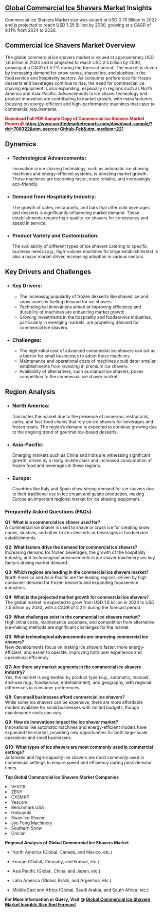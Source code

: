 <h2><a href="https://www.verifiedmarketreports.com/download-sample/?rid=708322&amp;utm_source=Github&amp;utm_medium=221" target="_blank">Global Commercial Ice Shavers Market</a> Insights</h2><p>Commercial Ice Shavers Market size was valued at USD 0.75 Billion in 2022 and is projected to reach USD 1.25 Billion by 2030, growing at a CAGR of 9.11% from 2024 to 2030.</p><p> <h2>Commercial Ice Shavers Market Overview</h2> <p>The global commercial ice shavers market is valued at approximately USD 1.8 billion in 2024 and is projected to reach USD 2.5 billion by 2030, growing at a CAGR of 5.2% during the forecast period. The market is driven by increasing demand for snow cones, shaved ice, and slushies in the foodservice and hospitality sectors. As consumer preferences for frozen desserts and beverages continue to rise, the need for commercial ice shaving equipment is also expanding, especially in regions such as North America and Asia-Pacific. Advancements in ice shaver technology and product innovation are contributing to market growth, with manufacturers focusing on energy-efficient and high-performance machines that cater to commercial requirements.</p> <p><b><p><span class=""><span style="color: #ff0000;"><strong>Download Full PDF Sample Copy of Commercial Ice Shavers Market Report</strong> @ </span><a href="https://www.verifiedmarketreports.com/download-sample/?rid=708322&amp;utm_source=Github-Feb&amp;utm_medium=221" target="_blank">https://www.verifiedmarketreports.com/download-sample/?rid=708322&amp;utm_source=Github-Feb&amp;utm_medium=221</a></span></p></b></p> <h2>Dynamics</h2> <ul> <li><h3>Technological Advancements:</h3> Innovation in ice shaving technology, such as automatic ice shaving machines and energy-efficient systems, is boosting market growth. These machines are becoming faster, more reliable, and increasingly eco-friendly.</li> <li><h3>Demand from Hospitality Industry:</h3> The growth of cafes, restaurants, and bars that offer cold beverages and desserts is significantly influencing market demand. These establishments require high-quality ice shavers for consistency and speed in service.</li> <li><h3>Product Variety and Customization:</h3> The availability of different types of ice shavers catering to specific business needs (e.g., high-volume machines for large establishments) is also a major market driver, increasing adoption in various sectors.</li> </ul> <h2>Key Drivers and Challenges</h2> <ul> <li><h3>Key Drivers:</h3> <ul> <li>The increasing popularity of frozen desserts like shaved ice and snow cones is fueling demand for ice shavers.</li> <li>Technological innovations aimed at improving efficiency and durability of machines are enhancing market growth.</li> <li>Growing investments in the hospitality and foodservice industries, particularly in emerging markets, are propelling demand for commercial ice shavers.</li> </ul> </li> <li><h3>Challenges:</h3> <ul> <li>The high initial cost of advanced commercial ice shavers can act as a barrier for small businesses to adopt these machines.</li> <li>Maintenance and operational costs of machines could deter smaller establishments from investing in premium ice shavers.</li> <li>Availability of alternatives, such as manual ice shavers, poses competition to the commercial ice shaver market.</li> </ul> </li> </ul> <h2>Region Analysis</h2> <ul> <li><h3>North America:</h3> Dominates the market due to the presence of numerous restaurants, cafes, and fast-food chains that rely on ice shavers for beverages and frozen treats. The region’s demand is expected to continue growing due to the ongoing trend of gourmet ice-based desserts.</li> <li><h3>Asia-Pacific:</h3> Emerging markets such as China and India are witnessing significant growth, driven by a rising middle class and increased consumption of frozen food and beverages in these regions.</li> <li><h3>Europe:</h3> Countries like Italy and Spain show strong demand for ice shavers due to their traditional use in ice cream and gelato production, making Europe an important regional market for ice shaving equipment.</li> </ul> <h3>Frequently Asked Questions (FAQs)</h3> <p><b>Q1: What is a commercial ice shaver used for?</b><br> A commercial ice shaver is used to shave or crush ice for creating snow cones, slushies, and other frozen desserts or beverages in foodservice establishments.</p> <p><b>Q2: What factors drive the demand for commercial ice shavers?</b><br> Increasing demand for frozen beverages, the growth of the hospitality industry, and technological advancements in ice shaver machinery are key factors driving market demand.</p> <p><b>Q3: Which regions are leading in the commercial ice shavers market?</b><br> North America and Asia-Pacific are the leading regions, driven by high consumer demand for frozen desserts and expanding foodservice industries.</p> <p><b>Q4: What is the projected market growth for commercial ice shavers?</b><br> The global market is expected to grow from USD 1.8 billion in 2024 to USD 2.5 billion by 2030, with a CAGR of 5.2% during the forecast period.</p> <p><b>Q5: What challenges exist in the commercial ice shavers market?</b><br> High initial costs, maintenance expenses, and competition from alternative ice-making methods are significant challenges for the market.</p> <p><b>Q6: What technological advancements are improving commercial ice shavers?</b><br> New developments focus on making ice shavers faster, more energy-efficient, and easier to operate, improving both user experience and operational efficiency.</p> <p><b>Q7: Are there any market segments in the commercial ice shavers industry?</b><br> Yes, the market is segmented by product type (e.g., automatic, manual), end-use (e.g., foodservice, entertainment), and geography, with regional differences in consumer preferences.</p> <p><b>Q8: Can small businesses afford commercial ice shavers?</b><br> While some ice shavers can be expensive, there are more affordable models available for small businesses with limited budgets, though maintenance costs can vary.</p> <p><b>Q9: How do innovations impact the ice shaver market?</b><br> Innovations like automatic machines and energy-efficient models have expanded the market, providing new opportunities for both large-scale operations and small businesses.</p> <p><b>Q10: What types of ice shavers are most commonly used in commercial settings?</b><br> Automatic and high-capacity ice shavers are most commonly used in commercial settings to ensure speed and efficiency during peak demand times.</p> </p><p><strong>Top Global Commercial Ice Shavers Market Companies</strong></p><div data-test-id=""><p><li>VEVOR</li><li> ZENY</li><li> CXSMKP</li><li> Yescom</li><li> Benchmark USA</li><li> Hatsuyuki</li><li> Swan Ice Shaver</li><li> Jyu Fong Machinery</li><li> Southern Snow</li><li> Omcan</li></p><div><strong>Regional Analysis of&nbsp;Global Commercial Ice Shavers Market</strong></div><ul><li dir="ltr"><p dir="ltr">North America&nbsp;(Global, Canada, and Mexico, etc.)</p></li><li dir="ltr"><p dir="ltr">Europe (Global, Germany, and France, etc.)</p></li><li dir="ltr"><p dir="ltr">Asia Pacific&nbsp;(Global, China, and Japan, etc.)</p></li><li dir="ltr"><p dir="ltr">Latin America&nbsp;(Global, Brazil, and Argentina, etc.)</p></li><li dir="ltr">Middle East and Africa&nbsp;(Global, Saudi Arabia, and South Africa, etc.)</li></ul><p><strong>For More Information or Query, Visit @&nbsp;</strong><strong><a href="https://www.verifiedmarketreports.com/product/commercial-ice-shavers-market/?utm_source=Github&amp;utm_medium=221" target="_blank">Global Commercial Ice Shavers Market Insights Size And Forecast</a></strong></p></div>
